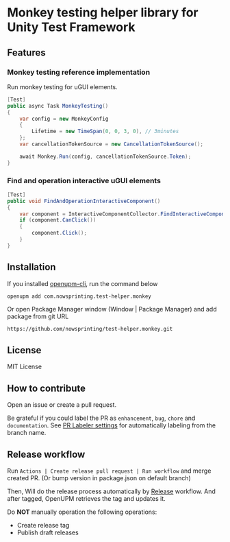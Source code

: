 # Monkey testing helper library for Unity Test Framework


## Features

### Monkey testing reference implementation

Run monkey testing for uGUI elements.

```csharp
[Test]
public async Task MonkeyTesting()
{
    var config = new MonkeyConfig
    {
        Lifetime = new TimeSpan(0, 0, 3, 0), // 3minutes
    };
    var cancellationTokenSource = new CancellationTokenSource();

    await Monkey.Run(config, cancellationTokenSource.Token);
}
```

### Find and operation interactive uGUI elements

```csharp
[Test]
public void FindAndOperationInteractiveComponent()
{
    var component = InteractiveComponentCollector.FindInteractiveComponents().First();
    if (component.CanClick())
    {
        component.Click();
    }
}
```


## Installation

If you installed [openupm-cli](https://github.com/openupm/openupm-cli), run the command below

```bash
openupm add com.nowsprinting.test-helper.monkey
```

Or open Package Manager window (Window | Package Manager) and add package from git URL

```
https://github.com/nowsprinting/test-helper.monkey.git
```


## License

MIT License


## How to contribute

Open an issue or create a pull request.

Be grateful if you could label the PR as `enhancement`, `bug`, `chore` and `documentation`.
See [PR Labeler settings](.github/pr-labeler.yml) for automatically labeling from the branch name.


## Release workflow

Run `Actions | Create release pull request | Run workflow` and merge created PR.
(Or bump version in package.json on default branch)

Then, Will do the release process automatically by [Release](.github/workflows/release.yml) workflow.
And after tagged, OpenUPM retrieves the tag and updates it.

Do **NOT** manually operation the following operations:

- Create release tag
- Publish draft releases
